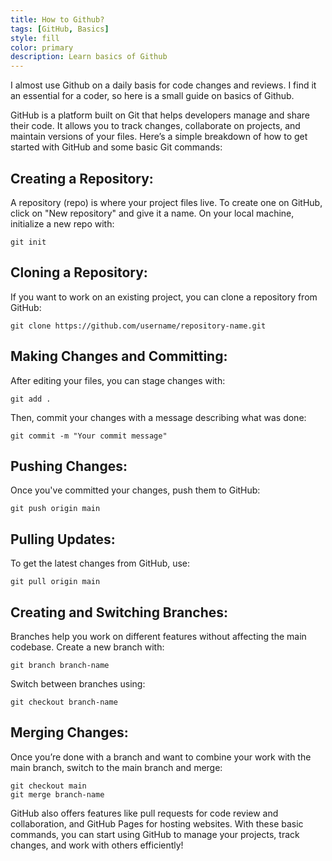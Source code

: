```yaml
---
title: How to Github?
tags: [GitHub, Basics]
style: fill
color: primary
description: Learn basics of Github 
---
```

I almost use Github on a daily basis for code changes and reviews. I find it an essential for a coder, so here is a small guide on basics of Github.

GitHub is a platform built on Git that helps developers manage and share their code. It allows you to track changes, collaborate on projects, and maintain versions of your files. Here’s a simple breakdown of how to get started with GitHub and some basic Git commands:

## Creating a Repository:

A repository (repo) is where your project files live. To create one on GitHub, click on "New repository" and give it a name.
On your local machine, initialize a new repo with:


    git init


## Cloning a Repository:

If you want to work on an existing project, you can clone a repository from GitHub:


    git clone https://github.com/username/repository-name.git


## Making Changes and Committing:

After editing your files, you can stage changes with:


    git add .


Then, commit your changes with a message describing what was done:

    git commit -m "Your commit message"

## Pushing Changes:

Once you've committed your changes, push them to GitHub:


    git push origin main


## Pulling Updates:

To get the latest changes from GitHub, use:


    git pull origin main


## Creating and Switching Branches:

Branches help you work on different features without affecting the main codebase. Create a new branch with:


    git branch branch-name


Switch between branches using:


    git checkout branch-name


## Merging Changes:

Once you’re done with a branch and want to combine your work with the main branch, switch to the main branch and merge:


    git checkout main
    git merge branch-name

    
GitHub also offers features like pull requests for code review and collaboration, and GitHub Pages for hosting websites. With these basic commands, you can start using GitHub to manage your projects, track changes, and work with others efficiently!
